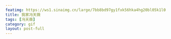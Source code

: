 ```yaml
---
featimg: https://ws1.sinaimg.cn/large/7bb8bd97gy1fxk56hka4hg20bl05k1l0.gif
title: 我家冯天薇
tags: [冯天薇]
category: gif
layout: post-full
---
```

